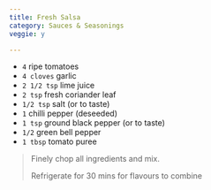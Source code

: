```yaml
---
title: Fresh Salsa 
category: Sauces & Seasonings
veggie: y

--- 
```


* `4` ripe tomatoes
* `4 cloves` garlic
* `2 1/2 tsp` lime juice
* `2 tsp` fresh coriander leaf
* `1/2 tsp` salt (or to taste)
* `1` chilli pepper (deseeded)
* `1 tsp` ground black pepper (or to taste)
* `1/2` green bell pepper
* `1 tbsp` tomato puree
 
> Finely chop all ingredients and mix.
>
> Refrigerate for 30 mins for flavours to combine
